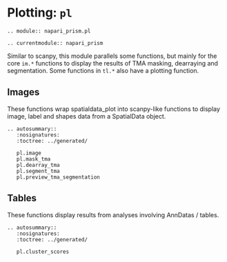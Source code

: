 # Plotting: `pl`

```{eval-rst}
.. module:: napari_prism.pl
```

```{eval-rst}
.. currentmodule:: napari_prism
```

Similar to scanpy, this module parallels some functions, but mainly for the
core `im.*` functions to display the results of TMA masking, dearraying and
segmentation. Some functions in `tl.*` also have a plotting function.

## Images

These functions wrap spatialdata_plot into scanpy-like functions to display
image, label and shapes data from a SpatialData object.

```{eval-rst}
.. autosummary::
   :nosignatures:
   :toctree: ../generated/

   pl.image
   pl.mask_tma
   pl.dearray_tma
   pl.segment_tma
   pl.preview_tma_segmentation
```

## Tables

These functions display results from analyses involving AnnDatas / tables.

```{eval-rst}
.. autosummary::
   :nosignatures:
   :toctree: ../generated/

   pl.cluster_scores
```
